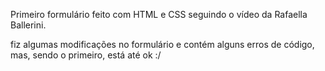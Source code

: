 Primeiro formulário feito com HTML e CSS seguindo o vídeo da Rafaella Ballerini.

fiz algumas modificações no formulário e contém alguns erros de código, mas, sendo o primeiro, está até ok :/
